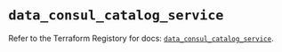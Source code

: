 # `data_consul_catalog_service`

Refer to the Terraform Registory for docs: [`data_consul_catalog_service`](https://registry.terraform.io/providers/hashicorp/consul/2.20.0/docs/data-sources/catalog_service).
